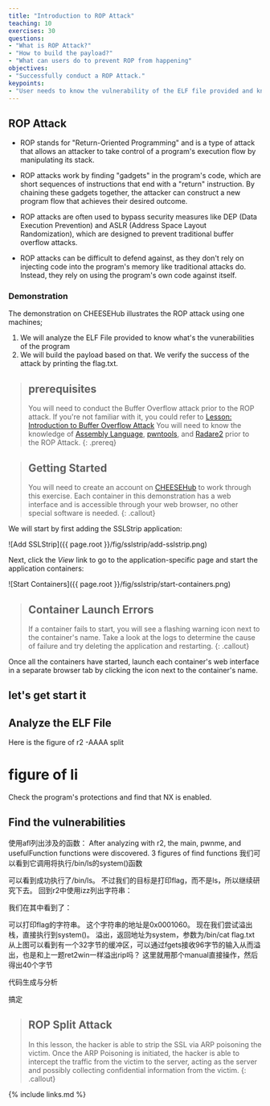 ```yaml
---
title: "Introduction to ROP Attack"
teaching: 10
exercises: 30
questions:
- "What is ROP Attack?"
- "How to build the payload?"
- "What can users do to prevent ROP from happening"
objectives:
- "Successfully conduct a ROP Attack."
keypoints:
- "User needs to know the vulnerability of the ELF file provided and know how to build the payload"
---
```


## ROP Attack

- ROP stands for "Return-Oriented Programming" and is a type of attack that allows an attacker to take control of a program's execution flow by manipulating its stack.

- ROP attacks work by finding "gadgets" in the program's code, which are short sequences of instructions that end with a "return" instruction. By chaining these gadgets together, the attacker can construct a new program flow that achieves their desired outcome.

- ROP attacks are often used to bypass security measures like DEP (Data Execution Prevention) and ASLR (Address Space Layout Randomization), which are designed to prevent traditional buffer overflow attacks.

- ROP attacks can be difficult to defend against, as they don't rely on injecting code into the program's memory like traditional attacks do. Instead, they rely on using the program's own code against itself.

### Demonstration

The demonstration on CHEESEHub illustrates the ROP attack using one machines; 
1. We will  analyze the ELF File provided to know what's the vunerabilities of the program 
2. We will build the payload based on that. We verify the success of the attack by printing the flag.txt.

> ## prerequisites
> 
> You will need to conduct the Buffer Overflow attack prior to the ROP attack. If you're not familiar with it, you could refer to [Lesson: Introduction to Buffer Overflow Attack](https://github.com/cheese-hub/BufferOverflowAttack)
> You will need to know the knowledge of [Assembly Language](https://github.com/cheese-hub/ROP-Attack/blob/main/assembly%20language.md), [pwntools](https://github.com/cheese-hub/ROP-Attack/blob/main/pwntools.md), and [Radare2](https://github.com/cheese-hub/ROP-Attack/blob/main/r2.md) prior to the ROP Attack.
{: .prereq} 

> ## Getting Started
> 
> You will need to create an account on [CHEESEHub](https://www.hub.cheesehub.org) to work through this exercise.
> Each container in this demonstration has a web interface and is accessible through your web browser, no other special software 
> is needed.
{: .callout} 

We will start by first adding the SSLStrip application:

![Add SSLStrip]({{ page.root }}/fig/sslstrip/add-sslstrip.png)

Next, click the *View* link to go to the application-specific page and start the application containers:

![Start Containers]({{ page.root }}/fig/sslstrip/start-containers.png)

> ## Container Launch Errors
>
> If a container fails to start, you will see a flashing warning icon next to the container's name. Take a look at the logs to 
> determine the cause of failure and try deleting the application and restarting.
{: .callout}

Once all the containers have started, launch each container's web interface in a separate browser tab by clicking the icon 
next to the container's name.
## let's get start it



## Analyze the ELF File
Here is the figure of r2 -AAAA split
# figure of li
Check the program's protections and find that NX is enabled.

## Find the vulnerabilities
使用afl列出涉及的函数：
After analyzing with r2, the main, pwnme, and usefulFunction functions were discovered.
3 figures of find functions
我们可以看到它调用将执行/bin/ls的system()函数

可以看到成功执行了/bin/ls。
不过我们的目标是打印flag，而不是ls，所以继续研究下去。
回到r2中使用izz列出字符串：

我们在其中看到了：

可以打印flag的字符串。
这个字符串的地址是0x0001060。
现在我们尝试溢出栈，直接执行到system()。
溢出，返回地址为system，参数为/bin/cat flag.txt
从上图可以看到有一个32字节的缓冲区，可以通过fgets接收96字节的输入从而溢出，也是和上一题ret2win一样溢出rip吗？
这里就用那个manual直接操作，然后得出40个字节


代码生成与分析


搞定


> ## ROP Split Attack
> 
> In this lesson, the hacker is able to strip the SSL via ARP poisoning the victim. Once the ARP Poisoning is initiated, the hacker is
> able to intercept the traffic from the victim to the server, acting as the server and possibly collecting confidential information from the victim. 
{: .callout}

{% include links.md %}

